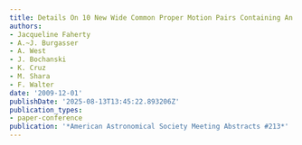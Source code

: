 ```yaml
---
title: Details On 10 New Wide Common Proper Motion Pairs Containing An Ultracool Dwarf
authors:
- Jacqueline Faherty
- A.~J. Burgasser
- A. West
- J. Bochanski
- K. Cruz
- M. Shara
- F. Walter
date: '2009-12-01'
publishDate: '2025-08-13T13:45:22.893206Z'
publication_types:
- paper-conference
publication: '*American Astronomical Society Meeting Abstracts #213*'
---
```

